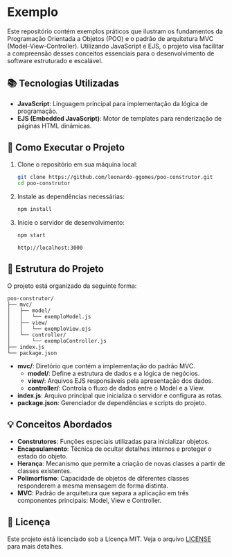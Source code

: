 # Exemplo
Este repositório contém exemplos práticos que ilustram os fundamentos da Programação Orientada a Objetos (POO) e o padrão de arquitetura MVC (Model-View-Controller). Utilizando JavaScript e EJS, o projeto visa facilitar a compreensão desses conceitos essenciais para o desenvolvimento de software estruturado e escalável.

## 📚 Tecnologias Utilizadas

- **JavaScript**: Linguagem principal para implementação da lógica de programação.
- **EJS (Embedded JavaScript)**: Motor de templates para renderização de páginas HTML dinâmicas. 

## 🚀 Como Executar o Projeto

1. Clone o repositório em sua máquina local:

   ```bash
   git clone https://github.com/leonardo-ggomes/poo-construtor.git
   cd poo-construtor
   ```

2. Instale as dependências necessárias:

   ```bash
   npm install
   ```

3. Inicie o servidor de desenvolvimento:

   ```bash
   npm start
   ```

   ```
   http://localhost:3000
   ```

## 🧩 Estrutura do Projeto

O projeto está organizado da seguinte forma:

```
poo-construtor/
├── mvc/
│   ├── model/
│   │   └── exemploModel.js
│   ├── view/
│   │   └── exemploView.ejs
│   └── controller/
│       └── exemploController.js
├── index.js
└── package.json
```

- **mvc/**: Diretório que contém a implementação do padrão MVC.
  - **model/**: Define a estrutura de dados e a lógica de negócios.
  - **view/**: Arquivos EJS responsáveis pela apresentação dos dados.
  - **controller/**: Controla o fluxo de dados entre o Model e a View.
- **index.js**: Arquivo principal que inicializa o servidor e configura as rotas.
- **package.json**: Gerenciador de dependências e scripts do projeto.

## 💡 Conceitos Abordados

- **Construtores**: Funções especiais utilizadas para inicializar objetos.
- **Encapsulamento**: Técnica de ocultar detalhes internos e proteger o estado do objeto.
- **Herança**: Mecanismo que permite a criação de novas classes a partir de classes existentes.
- **Polimorfismo**: Capacidade de objetos de diferentes classes responderem a mesma mensagem de forma distinta.
- **MVC**: Padrão de arquitetura que separa a aplicação em três componentes principais: Model, View e Controller. 

## 📄 Licença

Este projeto está licenciado sob a Licença MIT. Veja o arquivo [LICENSE](LICENSE) para mais detalhes.

